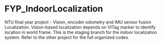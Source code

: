 # FYP_IndoorLocalization
NTU final year project - Vision, encoder odometry and IMU sensor fusion Localization. Vision-based localization depends on VITag marker to identify location in world frame. This is the staging branch for the indoor localization system. Refer to the other project for the full organized codes.
